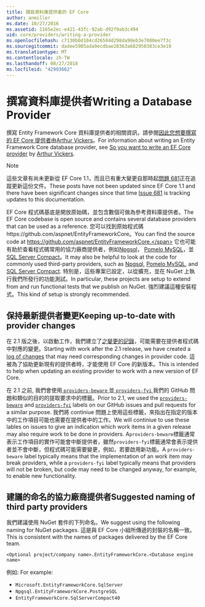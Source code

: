 ```yaml
---
title: 撰寫資料庫提供者的 EF Core
author: anmiller
ms.date: 10/27/2016
ms.assetid: 1165e2ec-e421-43fc-92ab-d92f9ab3c494
uid: core/providers/writing-a-provider
ms.openlocfilehash: c7130b0d104cd26584d298da98eb3e7080ee7f3c
ms.sourcegitcommit: dadee5905ada9ecdbae28363a682950383ce3e10
ms.translationtype: MT
ms.contentlocale: zh-TW
ms.lasthandoff: 08/27/2018
ms.locfileid: "42993662"
---
```

# <a name="writing-a-database-provider"></a><span data-ttu-id="1012b-102">撰寫資料庫提供者</span><span class="sxs-lookup"><span data-stu-id="1012b-102">Writing a Database Provider</span></span>

<span data-ttu-id="1012b-103">撰寫 Entity Framework Core 資料庫提供者的相關資訊，請參閱[因此您想要撰寫的 EF Core 提供者](https://blog.oneunicorn.com/2016/11/11/so-you-want-to-write-an-ef-core-provider/)由[Arthur Vickers](https://github.com/ajcvickers)。</span><span class="sxs-lookup"><span data-stu-id="1012b-103">For information about writing an Entity Framework Core database provider, see [So you want to write an EF Core provider](https://blog.oneunicorn.com/2016/11/11/so-you-want-to-write-an-ef-core-provider/) by [Arthur Vickers](https://github.com/ajcvickers).</span></span>

> [!NOTE]
> <span data-ttu-id="1012b-104">這些文章有尚未更新從 EF Core 1.1，而且已有重大變更自那時起[問題 681](https://github.com/aspnet/EntityFramework.Docs/issues/681)正在追蹤更新這份文件。</span><span class="sxs-lookup"><span data-stu-id="1012b-104">These posts have not been updated since EF Core 1.1 and there have been significant changes since that time [Issue 681](https://github.com/aspnet/EntityFramework.Docs/issues/681) is tracking updates to this documentation.</span></span>

<span data-ttu-id="1012b-105">EF Core 程式碼基底是開放原始碼，並包含數個可做為參考資料庫提供者。</span><span class="sxs-lookup"><span data-stu-id="1012b-105">The EF Core codebase is open source and contains several database providers that can be used as a reference.</span></span> <span data-ttu-id="1012b-106">您可以找到原始程式碼https://github.com/aspnet/EntityFrameworkCore。</span><span class="sxs-lookup"><span data-stu-id="1012b-106">You can find the source code at https://github.com/aspnet/EntityFrameworkCore.</span></span> <span data-ttu-id="1012b-107">它也可能有助於查看程式碼常用的協力廠商提供者，例如[Npgsql](https://github.com/npgsql/Npgsql.EntityFrameworkCore.PostgreSQL)， [Pomelo MySQL](https://github.com/PomeloFoundation/Pomelo.EntityFrameworkCore.MySql)，並[SQL Server Compact](https://github.com/ErikEJ/EntityFramework.SqlServerCompact)。</span><span class="sxs-lookup"><span data-stu-id="1012b-107">It may also be helpful to look at the code for commonly used third-party providers, such as [Npgsql](https://github.com/npgsql/Npgsql.EntityFrameworkCore.PostgreSQL), [Pomelo MySQL](https://github.com/PomeloFoundation/Pomelo.EntityFrameworkCore.MySql), and [SQL Server Compact](https://github.com/ErikEJ/EntityFramework.SqlServerCompact).</span></span> <span data-ttu-id="1012b-108">特別是，這些專案已設定，以從擴充，並在 NuGet 上執行我們所發行的功能測試。</span><span class="sxs-lookup"><span data-stu-id="1012b-108">In particular, these projects are setup to extend from and run functional tests that we publish on NuGet.</span></span> <span data-ttu-id="1012b-109">強烈建議這種安裝程式。</span><span class="sxs-lookup"><span data-stu-id="1012b-109">This kind of setup is strongly recommended.</span></span>

## <a name="keeping-up-to-date-with-provider-changes"></a><span data-ttu-id="1012b-110">保持最新提供者變更</span><span class="sxs-lookup"><span data-stu-id="1012b-110">Keeping up-to-date with provider changes</span></span>

<span data-ttu-id="1012b-111">在 2.1 版之後，以啟動工作，我們建立了[之變更的記錄](provider-log.md)，可能需要在提供者程式碼中對應的變更。</span><span class="sxs-lookup"><span data-stu-id="1012b-111">Starting with work after the 2.1 release, we have created a [log of changes](provider-log.md) that may need corresponding changes in provider code.</span></span> <span data-ttu-id="1012b-112">這被為了協助更新現有的提供者時，才能使用 EF Core 的新版本。</span><span class="sxs-lookup"><span data-stu-id="1012b-112">This is intended to help when updating an existing provider to work with a new version of EF Core.</span></span>

<span data-ttu-id="1012b-113">在 2.1 之前, 我們會使用[ `providers-beware` ](https://github.com/aspnet/EntityFrameworkCore/labels/providers-beware)並[ `providers-fyi` ](https://github.com/aspnet/EntityFrameworkCore/labels/providers-fyi)我們的 GitHub 問題和類似的目的的提取要求中的標籤。</span><span class="sxs-lookup"><span data-stu-id="1012b-113">Prior to 2.1, we used the [`providers-beware`](https://github.com/aspnet/EntityFrameworkCore/labels/providers-beware) and [`providers-fyi`](https://github.com/aspnet/EntityFrameworkCore/labels/providers-fyi) labels on our GitHub issues and pull requests for a similar purpose.</span></span> <span data-ttu-id="1012b-114">我們將 continiue 問題上使用這些標籤，來指出在指定的版本中的工作項目可能也需要在提供者中的工作。</span><span class="sxs-lookup"><span data-stu-id="1012b-114">We will continiue to use these lables on issues to give an indication which work items in a given release may also require work to be done in providers.</span></span> <span data-ttu-id="1012b-115">A`providers-beware`標籤通常表示工作項目的實作可能會中斷提供者，雖然`providers-fyi`標籤通常會表示提供者並不會中斷，但程式碼可能需要變更，例如，若要啟用新功能。</span><span class="sxs-lookup"><span data-stu-id="1012b-115">A `providers-beware` label typically means that the implementation of an work item may break providers, while a `providers-fyi` label typically means that providers will not be broken, but code may need to be changed anyway, for example, to enable new functionality.</span></span>

## <a name="suggested-naming-of-third-party-providers"></a><span data-ttu-id="1012b-116">建議的命名的協力廠商提供者</span><span class="sxs-lookup"><span data-stu-id="1012b-116">Suggested naming of third party providers</span></span>

<span data-ttu-id="1012b-117">我們建議使用 NuGet 套件的下列命名。</span><span class="sxs-lookup"><span data-stu-id="1012b-117">We suggest using the following naming for NuGet packages.</span></span> <span data-ttu-id="1012b-118">這是與 EF Core 小組所傳遞的封裝的名稱一致。</span><span class="sxs-lookup"><span data-stu-id="1012b-118">This is consistent with the names of packages delivered by the EF Core team.</span></span>

`<Optional project/company name>.EntityFrameworkCore.<Database engine name>`

<span data-ttu-id="1012b-119">例如: </span><span class="sxs-lookup"><span data-stu-id="1012b-119">For example:</span></span>
* `Microsoft.EntityFrameworkCore.SqlServer`
* `Npgsql.EntityFrameworkCore.PostgreSQL`
* `EntityFrameworkCore.SqlServerCompact40`
